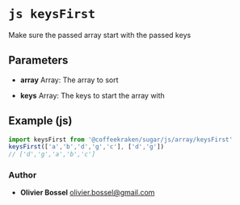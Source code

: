 


<!-- @namespace    sugar.js.array -->

# ```js keysFirst ```


Make sure the passed array start with the passed keys

## Parameters

- **array**  Array: The array to sort

- **keys**  Array: The keys to start the array with



## Example (js)

```js
import keysFirst from '@coffeekraken/sugar/js/array/keysFirst'
keysFirst(['a','b','d','g','c'], ['d','g'])
// ['d','g','a','b','c']
```


### Author
- **Olivier Bossel** <a href="mailto:olivier.bossel@gmail.com">olivier.bossel@gmail.com</a> 




